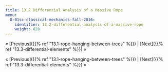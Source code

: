```yaml
---
title: 13.2 Differential Analysis of a Massive Rope
menu:
  8-01sc-classical-mechanics-fall-2016:
    identifier: 13.2-differential-analysis-of-a-massive-rope
    weight: 820
---
```

« [Previous]({{% ref "13.1-rope-hanging-between-trees" %}}) | [Next]({{% ref "13.3-differential-elements" %}}) »

« [Previous]({{% ref "13.1-rope-hanging-between-trees" %}}) | [Next]({{% ref "13.3-differential-elements" %}}) »